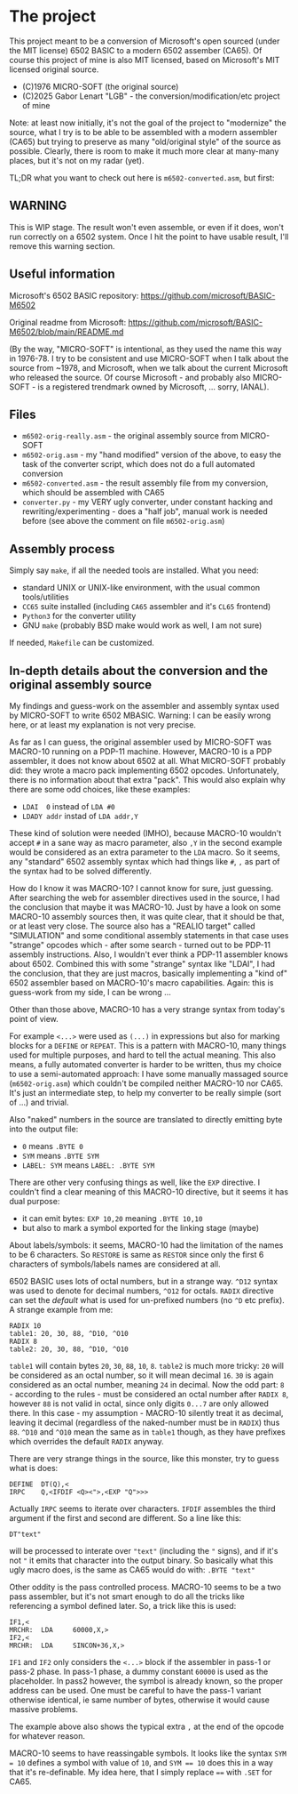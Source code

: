 # The project

This project meant to be a conversion of Microsoft's open sourced (under the
MIT license) 6502 BASIC to a modern 6502 assember (CA65). Of course this
project of mine is also MIT licensed, based on Microsoft's MIT licensed
original source.

* (C)1976 MICRO-SOFT (the original source)
* (C)2025 Gabor Lenart "LGB" - the conversion/modification/etc project of mine

Note: at least now initially, it's not the goal of the project to "modernize"
the source, what I try is to be able to be assembled with a modern assembler
(CA65) but trying to preserve as many "old/original style" of the source as
possible. Clearly, there is room to make it much more clear at many-many
places, but it's not on my radar (yet).

TL;DR what you want to check out here is `m6502-converted.asm`, but first:

## WARNING

This is WIP stage. The result won't even assemble, or even if it does, won't
run correctly on a 6502 system. Once I hit the point to have usable result,
I'll remove this warning section.

## Useful information

Microsoft's 6502 BASIC repository: https://github.com/microsoft/BASIC-M6502

Original readme from Microsoft: https://github.com/microsoft/BASIC-M6502/blob/main/README.md

(By the way, "MICRO-SOFT" is intentional, as they used the name this way in 1976-78. I try to
be consistent and use MICRO-SOFT when I talk about the source from ~1978, and Microsoft, when
we talk about the current Microsoft who released the source. Of course Microsoft - and probably
also MICRO-SOFT - is a registered trendmark owned by Microsoft, ... sorry, IANAL).

## Files

* `m6502-orig-really.asm` - the original assembly source from MICRO-SOFT
* `m6502-orig.asm` - my "hand modified" version of the above, to easy the task of the converter script, which does not do a full automated conversion
* `m6502-converted.asm` - the result assembly file from my conversion, which should be assembled with CA65
* `converter.py` - my VERY ugly converter, under constant hacking and rewriting/experimenting - does a "half job", manual work is needed before (see above the comment on file `m6502-orig.asm`)

## Assembly process

Simply say `make`, if all the needed tools are installed. What you need:

* standard UNIX or UNIX-like environment, with the usual common tools/utilities
* `CC65` suite installed (including `CA65` assembler and it's `CL65` frontend)
* `Python3` for the converter utility
* GNU `make` (probably BSD make would work as well, I am not sure)

If needed, `Makefile` can be customized.

## In-depth details about the conversion and the original assembly source

My findings and guess-work on the assembler and assembly syntax used
by MICRO-SOFT to write 6502 MBASIC. Warning: I can be easily wrong here,
or at least my explanation is not very precise.

As far as I can guess, the original assembler used by MICRO-SOFT was MACRO-10
running on a PDP-11 machine. However, MACRO-10 is a PDP assembler, it does
not know about 6502 at all. What MICRO-SOFT probably did: they wrote a macro
pack implementing 6502 opcodes. Unfortunately, there is no information about
that extra "pack". This would also explain why there are some odd choices,
like these examples:

* `LDAI  0` instead of `LDA #0`
* `LDADY addr` instad of `LDA addr,Y`

These kind of solution were needed (IMHO), because MACRO-10 wouldn't accept
`#` in a sane way as macro parameter, also `,Y` in the second example would
be considered as an extra parameter to the `LDA` macro. So it seems, any
"standard" 6502 assembly syntax which had things like `#`, `,` as part of
the syntax had to be solved differently.

How do I know it was MACRO-10? I cannot know for sure, just guessing. After
searching the web for assembler directives used in the source, I had the
conclusion that maybe it was MACRO-10. Just by have a look on some MACRO-10
assembly sources then, it was quite clear, that it should be that, or at
least very close. The source also has a "REALIO target" called "SIMULATION"
and some conditional assembly statements in that case uses "strange" opcodes
which - after some search - turned out to be PDP-11 assembly instructions.
Also, I wouldn't ever think a PDP-11 assembler knows about 6502. Combined
this with some "strange" syntax like "LDAI", I had the conclusion, that they
are just macros, basically implementing a "kind of" 6502 assembler based on
MACRO-10's macro capabilities. Again: this is guess-work from my side, I
can be wrong ...

Other than those above, MACRO-10 has a very strange syntax from today's
point of view.

For example `<...>` were used as `(...)` in expressions but also for
marking blocks for a `DEFINE` or `REPEAT`. This is a pattern with MACRO-10,
many things used for multiple purposes, and hard to tell the actual meaning.
This also means, a fully automated converter is harder to be written, thus
my choice to use a semi-automated approach: I have some manually massaged
source (`m6502-orig.asm`) which couldn't be compiled neither MACRO-10
nor CA65. It's just an intermediate step, to help my converter to be really
simple (sort of ...) and trivial.

Also "naked" numbers in the source are translated to directly emitting byte
into the output file:

* `0` means `.BYTE 0`
* `SYM` means `.BYTE SYM`
* `LABEL: SYM` means `LABEL: .BYTE SYM`

There are other very confusing things as well, like the `EXP` directive. I
couldn't find a clear meaning of this MACRO-10 directive, but it seems it
has dual purpose:

* it can emit bytes: `EXP 10,20` meaning `.BYTE 10,10`
* but also to mark a symbol exported for the linking stage (maybe)

About labels/symbols: it seems, MACRO-10 had the limitation of the names
to be 6 characters. So `RESTORE` is same as `RESTOR` since only the first
6 characters of symbols/labels names are considered at all.

6502 BASIC uses lots of octal numbers, but in a strange way.
`^D12` syntax was used to denote for decimal numbers, `^O12` for octals.
`RADIX` directive can set the _default_ what is used for un-prefixed
numbers (no `^D` etc prefix). A strange example from me:

    RADIX 10
    table1: 20, 30, 88, ^D10, ^O10
    RADIX 8
    table2: 20, 30, 88, ^D10, ^O10

`table1` will contain bytes `20`, `30`, `88`, `10`, `8`. `table2` is much
more tricky: `20` will be considered as an octal number, so it will mean
decimal `16`. `30` is again considered as an octal number, meaning `24`
in decimal. Now the odd part: `8` - according to the rules - must be
considered an octal number after `RADIX 8`, however `88` is not valid
in octal, since only digits `0...7` are only allowed there. In this
case - my assumption - MACRO-10 silently treat it as decimal, leaving
it decimal (regardless of the naked-number must be in `RADIX`) thus `88`.
`^D10` and `^O10` mean the same as in `table1` though, as they have
prefixes which overrides the default `RADIX` anyway.

There are very strange things in the source, like this monster, try
to guess what is does:

    DEFINE  DT(Q),<
    IRPC    Q,<IFDIF <Q><">,<EXP "Q">>>

Actually `IRPC` seems to iterate over characters. `IFDIF` assembles
the third argument if the first and second are different. So a line
like this:

    DT"text"

will be processed to interate over `"text"` (including the `"`
signs), and if it's not `"` it emits that character into the output
binary. So basically what this ugly macro does, is the same as CA65
would do with: `.BYTE "text"`

Other oddity is the pass controlled process. MACRO-10 seems to be
a two pass assembler, but it's not smart enough to do all the tricks
like referencing a symbol defined later. So, a trick like this is
used:

    IF1,<
    MRCHR:  LDA     60000,X,>
    IF2,<
    MRCHR:  LDA     SINCON+36,X,>

`IF1` and `IF2` only considers the `<...>` block if the assembler
in pass-1 or pass-2 phase. In pass-1 phase, a dummy constant `60000`
is used as the placeholder. In pass2 however, the symbol is already
known, so the proper address can be used. One must be careful to
have the pass-1 variant otherwise identical, ie same number of bytes,
otherwise it would cause massive problems.

The example above also shows the typical extra `,` at the end of the
opcode for whatever reason.

MACRO-10 seems to have reassingable symbols. It looks like the syntax
`SYM = 10` defines a symbol with value of `10`, and `SYM == 10` does
this in a way that it's re-definable. My idea here, that I simply
replace `==` with `.SET` for CA65.

